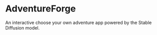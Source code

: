 # AdventureForge
An interactive choose your own adventure app powered by the Stable Diffusion model.
